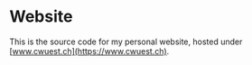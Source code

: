 # Website

This is the source code for my personal website, hosted under [www.cwuest.ch](https://www.cwuest.ch).
